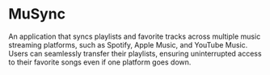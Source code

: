# MuSync
An application that syncs playlists and favorite tracks across multiple music streaming platforms, such as Spotify, Apple Music, and YouTube Music. Users can seamlessly transfer their playlists, ensuring uninterrupted access to their favorite songs even if one platform goes down. 
